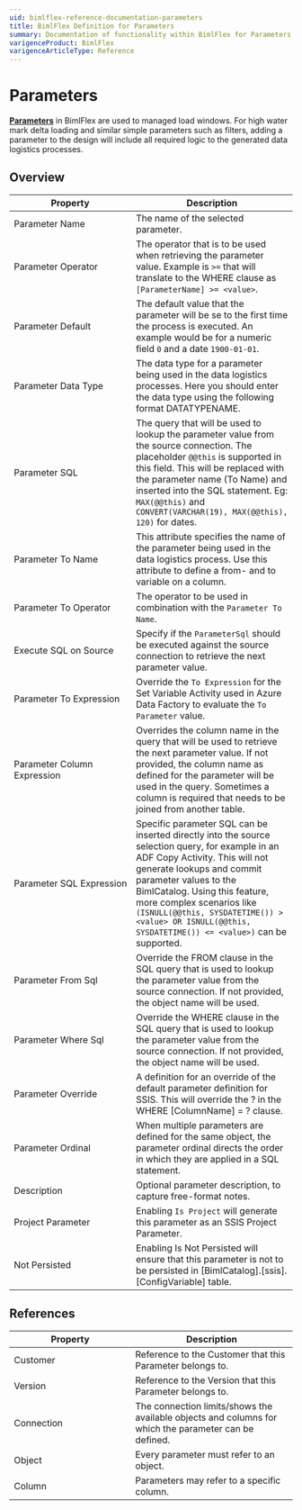 ```yaml
---
uid: bimlflex-reference-documentation-parameters
title: BimlFlex Definition for Parameters
summary: Documentation of functionality within BimlFlex for Parameters
varigenceProduct: BimlFlex
varigenceArticleType: Reference
---
```


# Parameters

[**Parameters**](xref:bimlflex-concepts-metadata-parameters) in BimlFlex are used to managed load windows. For high water mark delta loading and similar simple parameters such as filters, adding a parameter to the design will include all required logic to the generated data logistics processes.

## Overview
  
| <div style="width:200px">Property</div> | Description |
| --------- | ----------- |
|Parameter Name | The name of the selected parameter.|
|Parameter Operator | The operator that is to be used when retrieving the parameter value. Example is `>=` that will translate to the WHERE clause as `[ParameterName] >= <value>`.|
|Parameter Default | The default value that the parameter will be se to the first time the process is executed. An example would be for a numeric field `0` and a date `1900-01-01`.|
|Parameter Data Type | The data type for a parameter being used in the data logistics processes. Here you should enter the data type using the following format DATATYPENAME.|
|Parameter SQL | The query that will be used to lookup the parameter value from the source connection. The placeholder `@@this` is supported in this field. This will be replaced with the parameter name (To Name) and inserted into the SQL statement. Eg: `MAX(@@this)` and `CONVERT(VARCHAR(19), MAX(@@this), 120)` for dates.|
|Parameter To Name | This attribute specifies the name of the parameter being used in the data logistics process. Use this attribute to define a from- and to variable on a column.|
|Parameter To Operator | The operator to be used in combination with the `Parameter To Name`.|
|Execute SQL on Source | Specify if the `ParameterSql` should be executed against the source connection to retrieve the next parameter value.|
|Parameter To Expression | Override the `To Expression` for the Set Variable Activity used in Azure Data Factory to evaluate the `To Parameter` value.|
|Parameter Column Expression | Overrides the column name in the query that will be used to retrieve the next parameter value. If not provided, the column name as defined for the parameter will be used in the query. Sometimes a column is required that needs to be joined from another table.|
|Parameter SQL Expression | Specific parameter SQL can be inserted directly into the source selection query, for example in an ADF Copy Activity. This will not generate lookups and commit parameter values to the BimlCatalog. Using this feature, more complex scenarios like `(ISNULL(@@this, SYSDATETIME()) > <value> OR ISNULL(@@this, SYSDATETIME()) <= <value>)` can be supported.|
|Parameter From Sql | Override the FROM clause in the SQL query that is used to lookup the parameter value from the source connection. If not provided, the object name will be used.|
|Parameter Where Sql | Override the WHERE clause in the SQL query that is used to lookup the parameter value from the source connection. If not provided, the object name will be used.|
|Parameter Override | A definition for an override of the default parameter definition for SSIS. This will override the ? in the WHERE [ColumnName] = ? clause.|
|Parameter Ordinal | When multiple parameters are defined for the same object, the parameter ordinal directs the order in which they are applied in a SQL statement.|
|Description | Optional parameter description, to capture free-format notes.|
|Project Parameter | Enabling `Is Project` will generate this parameter as an SSIS Project Parameter.|
|Not Persisted | Enabling Is Not Persisted will ensure that this parameter is not to be persisted in [BimlCatalog].[ssis].[ConfigVariable] table.|

## References
  
| <div style="width:200px">Property</div> | Description |
| --------- | ----------- |
|Customer | Reference to the Customer that this Parameter belongs to.|
|Version | Reference to the Version that this Parameter belongs to.|
|Connection | The connection limits/shows the available objects and columns for which the parameter can be defined.|
|Object | Every parameter must refer to an object.|
|Column | Parameters may refer to a specific column.|

